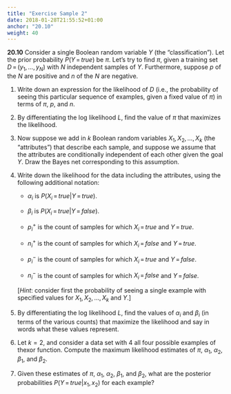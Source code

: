```yaml
---
title: "Exercise Sample 2"
date: 2018-01-28T21:55:52+01:00
anchor: "20.10"
weight: 40
---
```


**20.10** Consider a single Boolean random variable $Y$ (the “classification”).
Let the prior probability $P(Y{{\,=\,}}true)$ be $\pi$. Let’s try to
find $\pi$, given a training set $D{{\,=\,}}(y_1,\ldots,y_N)$ with $N$
independent samples of $Y$. Furthermore, suppose $p$ of the $N$ are
positive and $n$ of the $N$ are negative.

1.  Write down an expression for the likelihood of $D$ (i.e., the
    probability of seeing this particular sequence of examples, given a
    fixed value of $\pi$) in terms of $\pi$, $p$, and $n$.

2.  By differentiating the log likelihood $L$, find the value of $\pi$
    that maximizes the likelihood.

3.  Now suppose we add in $k$ Boolean random variables
    $X_1, X_2,\ldots,X_k$ (the “attributes”) that describe each sample,
    and suppose we assume that the attributes are conditionally
    independent of each other given the goal $Y$. Draw the Bayes net
    corresponding to this assumption.

4.  Write down the likelihood for the data including the attributes,
    using the following additional notation:

    -   $\alpha_i$ is $P(X_i{{\,=\,}}true | Y{{\,=\,}}true)$.

    -   $\beta_i$ is $P(X_i{{\,=\,}}true | Y{{\,=\,}}false)$.

    -   $p_i^+$ is the count of samples for which $X_i{{\,=\,}}true$
        and $Y{{\,=\,}}true$.

    -   $n_i^+$ is the count of samples for which $X_i{{\,=\,}}false$
        and $Y{{\,=\,}}true$.

    -   $p_i^-$ is the count of samples for which $X_i{{\,=\,}}true$
        and $Y{{\,=\,}}false$.

    -   $n_i^-$ is the count of samples for which $X_i{{\,=\,}}false$
        and $Y{{\,=\,}}false$.

    \[*Hint*: consider first the probability of seeing a
    single example with specified values for $X_1, X_2,\ldots,X_k$ and
    $Y$.\]

5.  By differentiating the log likelihood $L$, find the values of
    $\alpha_i$ and $\beta_i$ (in terms of the various counts) that
    maximize the likelihood and say in words what these
    values represent.

6.  Let $k = 2$, and consider a data set with 4 all four possible
    examples of thexor function. Compute the maximum
    likelihood estimates of $\pi$, $\alpha_1$, $\alpha_2$, $\beta_1$,
    and $\beta_2$.

7.  Given these estimates of $\pi$, $\alpha_1$, $\alpha_2$, $\beta_1$,
    and $\beta_2$, what are the posterior probabilities
    $P(Y{{\,=\,}}true | x_1,x_2)$ for each example?
